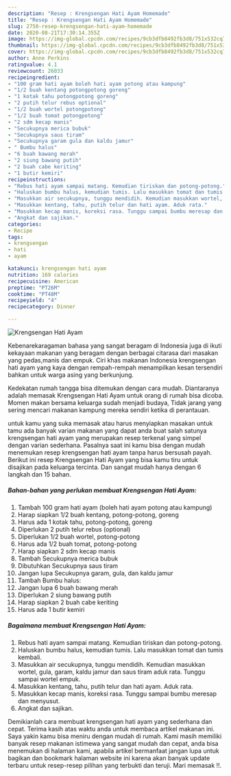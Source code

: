 ```yaml
---
description: "Resep : Krengsengan Hati Ayam Homemade"
title: "Resep : Krengsengan Hati Ayam Homemade"
slug: 2750-resep-krengsengan-hati-ayam-homemade
date: 2020-08-21T17:30:14.355Z
image: https://img-global.cpcdn.com/recipes/9cb3dfb8492fb3d8/751x532cq70/krengsengan-hati-ayam-foto-resep-utama.jpg
thumbnail: https://img-global.cpcdn.com/recipes/9cb3dfb8492fb3d8/751x532cq70/krengsengan-hati-ayam-foto-resep-utama.jpg
cover: https://img-global.cpcdn.com/recipes/9cb3dfb8492fb3d8/751x532cq70/krengsengan-hati-ayam-foto-resep-utama.jpg
author: Anne Perkins
ratingvalue: 4.1
reviewcount: 26033
recipeingredient:
- "100 gram hati ayam boleh hati ayam potong atau kampung"
- "1/2 buah kentang potongpotong goreng"
- "1 kotak tahu potongpotong goreng"
- "2 putih telur rebus optional"
- "1/2 buah wortel potongpotong"
- "1/2 buah tomat potongpotong"
- "2 sdm kecap manis"
- "Secukupnya merica bubuk"
- "Secukupnya saus tiram"
- "Secukupnya garam gula dan kaldu jamur"
- " Bumbu halus"
- "6 buah bawang merah"
- "2 siung bawang putih"
- "2 buah cabe keriting"
- "1 butir kemiri"
recipeinstructions:
- "Rebus hati ayam sampai matang. Kemudian tiriskan dan potong-potong."
- "Haluskan bumbu halus, kemudian tumis. Lalu masukkan tomat dan tumis kembali."
- "Masukkan air secukupnya, tunggu mendidih. Kemudian masukkan wortel, gula, garam, kaldu jamur dan saus tiram aduk rata. Tunggu sampai wortel empuk."
- "Masukkan kentang, tahu, putih telur dan hati ayam. Aduk rata."
- "Masukkan kecap manis, koreksi rasa. Tunggu sampai bumbu meresap dan menyusut."
- "Angkat dan sajikan."
categories:
- Recipe
tags:
- krengsengan
- hati
- ayam

katakunci: krengsengan hati ayam 
nutrition: 169 calories
recipecuisine: American
preptime: "PT26M"
cooktime: "PT48M"
recipeyield: "4"
recipecategory: Dinner

---
```



![Krengsengan Hati Ayam](https://img-global.cpcdn.com/recipes/9cb3dfb8492fb3d8/751x532cq70/krengsengan-hati-ayam-foto-resep-utama.jpg)

Kebenarekaragaman bahasa yang sangat beragam di Indonesia juga di ikuti kekayaan makanan yang beragam dengan berbagai citarasa dari masakan yang pedas,manis dan empuk. Ciri khas makanan Indonesia krengsengan hati ayam yang kaya dengan rempah-rempah menampilkan kesan tersendiri bahkan untuk warga asing yang berkunjung.


Kedekatan rumah tangga bisa ditemukan dengan cara mudah. Diantaranya adalah memasak Krengsengan Hati Ayam untuk orang di rumah bisa dicoba. Momen makan bersama keluarga sudah menjadi budaya, Tidak jarang yang sering mencari makanan kampung mereka sendiri ketika di perantauan.



untuk kamu yang suka memasak atau harus menyiapkan masakan untuk tamu ada banyak varian makanan yang dapat anda buat salah satunya krengsengan hati ayam yang merupakan resep terkenal yang simpel dengan varian sederhana. Pasalnya saat ini kamu bisa dengan mudah menemukan resep krengsengan hati ayam tanpa harus bersusah payah.
Berikut ini resep Krengsengan Hati Ayam yang bisa kamu tiru untuk disajikan pada keluarga tercinta. Dan sangat mudah hanya dengan 6 langkah dan 15 bahan.


<!--inarticleads1-->

##### Bahan-bahan yang perlukan membuat Krengsengan Hati Ayam:

1. Tambah 100 gram hati ayam (boleh hati ayam potong atau kampung)
1. Harap siapkan 1/2 buah kentang, potong-potong, goreng
1. Harus ada 1 kotak tahu, potong-potong, goreng
1. Diperlukan 2 putih telur rebus (optional)
1. Diperlukan 1/2 buah wortel, potong-potong
1. Harus ada 1/2 buah tomat, potong-potong
1. Harap siapkan 2 sdm kecap manis
1. Tambah Secukupnya merica bubuk
1. Dibutuhkan Secukupnya saus tiram
1. Jangan lupa Secukupnya garam, gula, dan kaldu jamur
1. Tambah  Bumbu halus:
1. Jangan lupa 6 buah bawang merah
1. Diperlukan 2 siung bawang putih
1. Harap siapkan 2 buah cabe keriting
1. Harus ada 1 butir kemiri




<!--inarticleads2-->

##### Bagaimana membuat  Krengsengan Hati Ayam:

1. Rebus hati ayam sampai matang. Kemudian tiriskan dan potong-potong.
1. Haluskan bumbu halus, kemudian tumis. Lalu masukkan tomat dan tumis kembali.
1. Masukkan air secukupnya, tunggu mendidih. Kemudian masukkan wortel, gula, garam, kaldu jamur dan saus tiram aduk rata. Tunggu sampai wortel empuk.
1. Masukkan kentang, tahu, putih telur dan hati ayam. Aduk rata.
1. Masukkan kecap manis, koreksi rasa. Tunggu sampai bumbu meresap dan menyusut.
1. Angkat dan sajikan.




Demikianlah cara membuat krengsengan hati ayam yang sederhana dan cepat. Terima kasih atas waktu anda untuk membaca artikel makanan ini. Saya yakin kamu bisa meniru dengan mudah di rumah. Kami masih memiliki banyak resep makanan istimewa yang sangat mudah dan cepat, anda bisa menemukan di halaman kami, apabila artikel bermanfaat jangan lupa untuk bagikan dan bookmark halaman website ini karena akan banyak update terbaru untuk resep-resep pilihan yang terbukti dan teruji. Mari memasak !!. 
